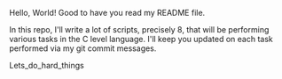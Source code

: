 Hello, World!
Good to have you read my README file.

In this repo, I'll write a lot of scripts, precisely 8,  that will be performing various tasks in the C level language. I'll keep you updated on each task performed via my git commit messages. 

Lets_do_hard_things

